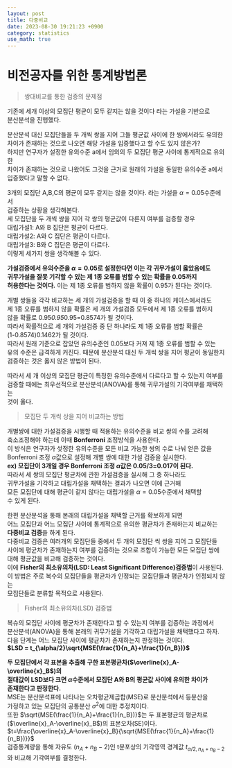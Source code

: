 ```yaml
---
layout: post
title: 다중비교   
date: 2023-08-30 19:21:23 +0900
category: statistics 
use_math: true
---
```

# 비전공자를 위한 통계방법론    
> 쌍대비교를 통한 검증의 문제점       

기존에 세개 이상의 모집단 평균이 모두 같지는 않을 것이다 라는 가설을 기반으로  
분산분석을 진행했다.  
  
분산분석 대신 모집단들을 두 개씩 쌍을 지어 그들 평균값 사이에 한 쌍에서라도 유의한  
차이가 존재하는 것으로 나오면 해당 가설을 입증했다고 할 수도 있지 않은가?  
하지만 연구자가 설정한 유의수준 a에서 임의의 두 모집단 평균 사이에 통계적으로 유의한  
차이가 존재하는 것으로 나왔어도 그것을 근거로 원래의 가설을 동일한 유의수준 a에서  
입증했다고 말할 수 없다.  
  
3개의 모집단 A,B,C의 평균이 모두 같지는 않을 것이다. 라는 가설을 $\alpha=0.05$수준에서  
검증하는 상황을 생각해본다.  
세 모집단을 두 개씩 쌍을 지어 각 쌍의 평균값이 다른지 여부를 검증할 경우  
대립가설1: A와 B 집단은 평균이 다르다.  
대립가설2: A와 C 집단은 평균이 다르다.  
대립가설3: B와 C 집단은 평균이 다르다.  
이렇게 세가지 쌍을 생각해볼 수 있다.  
  
**가설검증에서 유의수준을 $\alpha=0.05$로 설정한다면 이는 각 귀무가설이 옳았음에도**  
**귀무가설을 잘못 기각할 수 있는 제 1종 오류를 범할 수 있는 확률을 0.05까지**  
**허용한다는 것이다.** 이는 제 1종 오류를 범하지 않을 확률이 0.95가 된다는 것이다.  

개별 쌍들을 각각 비교하는 세 개의 가설검증을 할 때 이 중 하나의 케이스에서라도  
제 1종 오류를 범하지 않을 확률은 세 개의 가설검증 모두에서 제 1종 오류를 범하지  
않을 확률로 0.95*0.95*0.95=0.8574가 될 것이다.  
따라서 확률적으로 세 개의 가설검증 중 단 하나라도 제 1종 오류를 범할 확률은  
(1-0.8574)0.1462가 될 것이다.  
따라서 원래 기준으로 잡았던 유의수준인 0.05보다 커져 제 1종 오류를 범할 수 있는  
유의 수준은 급격하게 커진다. 때문에 분산분석 대신 두 개씩 쌍을 지어 평균이 동일한지  
검증하는 것은 옳지 않은 방법이 된다.  
  
따라서 세 개 이상의 모집단 평균이 특정한 유의수준에서 다르다고 할 수 있는지 여부를  
검증할 때에는 최우선적으로 분산분석(ANOVA)를 통해 귀무가설의 기각여부를 채택하는  
것이 옳다.  
  
> 모집단 두 개씩 상을 지어 비교하는 방법  

개별쌍에 대한 가설검증을 시행할 때 적용하는 유의수준을 비교 쌍의 수를 고려해  
축소조정해야 하는데 이때 **Bonferroni** 조정방식을 사용한다.  
이 방식은 연구자가 섲정한 유의수준을 모든 비교 가능한 쌍의 수로 나눠 얻은 값을  
Bonferroni 조정 $\alpha$값으로 설정해 개별 쌍에 대한 가설 검증을 실시한다.  
**ex) 모집단이 3개일 경우 Bonferroni 조정 $\alpha$값은 0.05/3=0.017이 된다.**  
따라서 세 쌍의 모집단 평균차에 관한 가설검증을 실시해 그 중 하나라도  
귀무가설을 기각하고 대립가설을 채택하는 결과가 나오면 이에 근거해  
모든 모집단에 대해 평균이 같지 않다는 대립가설을 $\alpha=0.05$수준에서 채택할  
수 있게 된다.  
  
한편 분산분석을 통해 본래의 대립가설을 채택할 근거를 확보하게 되면  
어느 모집단과 어느 모집단 사이에 통계적으로 유의한 평균차가 존재하는지 비교하는  
**다중비교 검증**을 하게 된다.  
다중비교 검증은 여러개의 모집단들 중에서 두 개의 모집단 씩 쌍을 지어 그 모집단들  
사이에 평균차가 존재하는지 여부를 검증하는 것으로 조합이 가능한 모든 모집단 쌍에  
대해 평균값을 비교해 검증하는 것이다.  
이에 **Fisher의 최소유의차(LSD: Least Significant Difference)검증법**이 사용된다.  
이 방법은 주로 복수의 모집단들을 평균차가 인정되는 모집단들과 평균차가 인정되지 않는  
모집단들로 분류할 목적으로 사용된다. 
  
> Fisher의 최소유의차(LSD) 검증법  

복슈의 모집단 사이에 평균차가 존재한다고 할 수 있는지 여부를 검증하는 과정에서  
분산분석(ANOVA)을 통해 본래의 귀무가설을 기각하고 대립가설을 채택했다고 하자.  
다음 단계는 어느 모집단 사이에 평균차가 존재하는지 판정하는 것이다.  
**$LSD = t_{\alpha/2}\sqrt{MSE(\frac{1}{n_A}+\frac{1}{n_B})}$**  
   
**두 모집단에서 각 표본을 추출해 구한 표본평균차($\overline{x}_A-\overline{x}_B$)의**  
**절대값이 LSD보다 크면 $\alpha$수준에서 모집단 A와 B의 평균값 사이에 유의한 차이가**  
**존재한다고 판정한다.**  
MSE는 분산분석표에 나타나는 오차평균제곱합(MSE)로 분산분석에서 등분산을  
가정하고 있는 모집단의 공통분산 $\sigma^2$에 대한 추정치이다.  
또한 $\sqrt{MSE(\frac{1}{n_A}+\frac{1}{n_B})}$는 두 표본평균의 평균차로  
($\overline{x}_A-\overline{x}_B$)의 표본오차(SE)이다.  
$t=\frac{\overline{x}_A-\overline{x}_B}{\sqrt{MSE(\frac{1}{n_A}+\frac{1}{n_B})}}$  
검증통계량을 통해 자유도 $(n_A+n_B-2)$인 t분포상의 기각영역 경계값 $t_{\alpha/2, n_A+n_B-2}$와 비교해 기각여부를 결정한다.   

    





